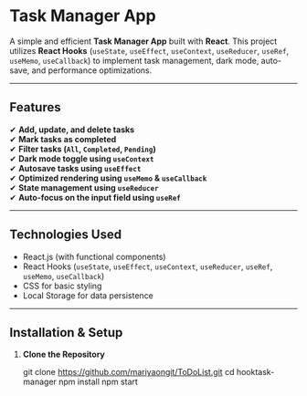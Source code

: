 #  Task Manager App

A simple and efficient **Task Manager App** built with **React**. This project utilizes **React Hooks** (`useState`, `useEffect`, `useContext`, `useReducer`, `useRef`, `useMemo`, `useCallback`) to implement task management, dark mode, auto-save, and performance optimizations.

---

##  Features

✔ **Add, update, and delete tasks**  
✔ **Mark tasks as completed**  
✔ **Filter tasks (`All`, `Completed`, `Pending`)**  
✔ **Dark mode toggle using `useContext`**  
✔ **Autosave tasks using `useEffect`**  
✔ **Optimized rendering using `useMemo` & `useCallback`**  
✔ **State management using `useReducer`**  
✔ **Auto-focus on the input field using `useRef`**  

---

##  **Technologies Used**
- React.js (with functional components)
- React Hooks (`useState`, `useEffect`, `useContext`, `useReducer`, `useRef`, `useMemo`, `useCallback`)
- CSS for basic styling
- Local Storage for data persistence

---

## **Installation & Setup**

1. **Clone the Repository**
  
   git clone https://github.com/mariyaongit/ToDoList.git
   cd hooktask-manager
   npm install
   npm start
